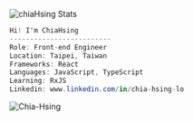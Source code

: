 ![chiaHsing Stats](https://github-readme-stats.vercel.app/api?username=Chia-Hsing)

 
 ```csharp
Hi! I'm ChiaHsing
-------------------------
Role: Front-end Engineer
Location: Taipei, Taiwan
Frameworks: React
Languages: JavaScript, TypeScript
Learning: RxJS
Linkedin: www.linkedin.com/in/chia-hsing-lo
```

<p align="left"><img align="left" src="https://github-readme-stats.vercel.app/api/top-langs?username=Chia-Hsing&show_icons=true&locale=en&layout=compact" alt="Chia-Hsing" /></p>

